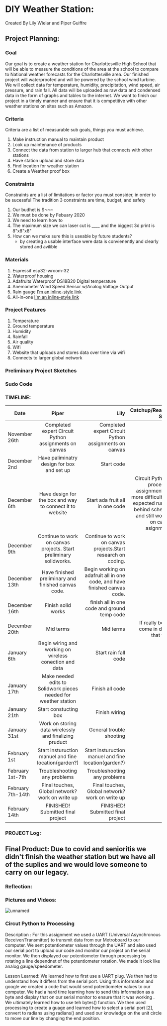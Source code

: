 # DIY Weather Station:
Created By Lily Wielar and Piper Guiffre

## Project Planning:

### Goal
Our goal is to create a weather station for Charlottesville High School that will be able to measure the conditions of the area at the school to compare to National weather forecasts for the Charlottesville area. Our finished project will waterproofed and will be powered by the school wind turbine. We will collect data for temperature, humidity, precipitation, wind speed, air pressure, and rain fall. All data will be uploaded as raw data and condensed data in the form of graphs and tables to the internet. We want to finish our project in a timely manner and ensure that it is competitive with other weather stations on sites such as Amazon. 

### Criteria
Criteria are a list of measurable sub goals, things you must achieve.
1. Make instruction manual to maintain product
2. Look up maintenance of products
3. Connect the data from station to larger hub that connects with other stations
4. Have station upload and store data 
5. Find location for weather station
6. Create a Weather proof box 

### Constraints
Constraints are a list of limitations or factor you must consider, in order to be sucessful
The tradition 3 constraints are time, budget, and safety
1. Our budhet is $~~~
2. We must be done by Febuary 2020
3. We need to learn how to 
4. The maximum size we can laser cut is ____ and the biggest 3d print is 8"x8"x8"
5. How can we make sure this is useable by future students?
      - by creating a usable interface were data is convienently and clearly stored and avilible

### Materials 
1. Espressif esp32-wroom-32
2. Waterproof housing
3. Adafruits Waterproof DS18B20 Digital temperature 
4. Anemometer Wind Speed Sensor w/Analog Voltage Output
5. Rain gauge [I'm an inline-style link](https://www.weathershack.com/product/rainwise-rainew211.html)
6. All-in-one [I'm an inline-style link](https://www.adafruit.com/product/3660) 

### Project Features
1. Temperature
2. Ground temperature
3. Humidity
4. Rainfall 
5. Air quality 
6. Wifi
7. Website that uploads and stores data over time via wifi 
8. Connects to larger global network 

### Preliminary Project Sketches 

### Sudo Code

### TIMELINE:
 Date          | Piper         | Lily       | Catchup/Reaction Space  |
 ------------- |:-------------:| ----------:| -----------------------:|
November 26th  | Completed expert Circuit Python assignments on canvas | Completed expert Circuit Python assignments on canvas |
December 2nd  | Have paliminatry design for box and set up| Start code |
December 6th  | Have design for the box and way to connect it to website | Start ada fruit all in one code |Circuit Python to processing assignment was more difficult than expected running behind schedule, and still working on canvas asignments. 
December 9th  |Continue to work on canvas projects. Start preliminary solidworks.|Continue to work on canvas projects.Start research on coding.
December 13th |Have finished preliminary and finished canvas code.|Begin working on adafruit all in one code, and have finished canvas code.|
December 16th |Finish solid works| finish all in one code and ground temp code| 
December 20th |Mid terms |Mid terms | If really behind come in during that week| 
January 6th  |Begin wiring and working on wireless conection and data| Start rain fall code|
January 17th |Make needed edits to Solidwork pieces needed for weather station| Finish all code |
January 21th |Start constucting box| Finish wiring|
January 31st |Work on storing data wirelessly and finalizing pruduct| General trouble shooting|
February 1st | Start insturuction manuel and fine location(garden?) |Start insturuction manuel and fine location(garden?)|
February 1st-7th |Troubleshooting any problems |  Troubleshooting any problems |
February 7th-14th | Final touches, Global network? work on write up |  Final touches, Global network? work on write up |
February 14th |  FINISHED! Submitted final project | FINISHED! Submitted final project|


### PROJECT Log:

## Final Product: Due to covid and senioritis we didn't finish the weather station but we have all of the suplies and we would love someone to carry on our legacy. 

### Reflection:  

### Pictures and Videos:
![unnamed](https://user-images.githubusercontent.com/55250502/119363418-c8280f80-bc7b-11eb-8de9-e80f90ca398f.jpg)

### Circut Python to Processing 

Description : For this assignment we used a UART (Universal Asynchronous Receiver/Transmitter) to transmit data from our Metroboard to our computer. We sent potentiometer values through the UART and also used our serial port to upload our code and monitor our project on the serial monitor. We then displayed our potentiometer through processing by rotating a line dependnet of the potentiometer rotation. We made it look like analog gauge/speedometer. 

Lesson Learned: We learned how to first use a UART plug. We then had to understand how it differs from the serial port. Using this information and google we created a code that would send potentiometer values to our computer. We had a hard time learning how to send this information as a byte and display that on our serial monitor to ensure that it was working . We ultimately learned how to use teh bytes() function. We then used processing to create a guage and learned how to select a serial port [2], convert to radians using radians() and used our knowledge on the unit circle to move our line by changing the end position. 
